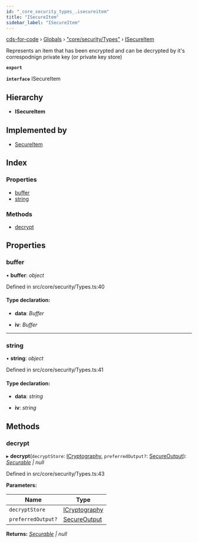 ```yaml
---
id: "_core_security_types_.isecureitem"
title: "ISecureItem"
sidebar_label: "ISecureItem"
---
```


[cds-for-code](../index.md) › [Globals](../globals.md) › ["core/security/Types"](../modules/_core_security_types_.md) › [ISecureItem](_core_security_types_.isecureitem.md)

Represents an item that has been encrypted and can be decrypted by it's correspodnign
private key (or private key store)

**`export`** 

**`interface`** ISecureItem

## Hierarchy

* **ISecureItem**

## Implemented by

* [SecureItem](../classes/_core_security_types_.secureitem.md)

## Index

### Properties

* [buffer](_core_security_types_.isecureitem.md#buffer)
* [string](_core_security_types_.isecureitem.md#string)

### Methods

* [decrypt](_core_security_types_.isecureitem.md#decrypt)

## Properties

###  buffer

• **buffer**: *object*

Defined in src/core/security/Types.ts:40

#### Type declaration:

* **data**: *Buffer*

* **iv**: *Buffer*

___

###  string

• **string**: *object*

Defined in src/core/security/Types.ts:41

#### Type declaration:

* **data**: *string*

* **iv**: *string*

## Methods

###  decrypt

▸ **decrypt**(`decryptStore`: [ICryptography](_core_security_types_.icryptography.md), `preferredOutput?`: [SecureOutput](../enums/_core_security_types_.secureoutput.md)): *[Securable](../modules/_core_security_types_.md#securable) | null*

Defined in src/core/security/Types.ts:43

**Parameters:**

Name | Type |
------ | ------ |
`decryptStore` | [ICryptography](_core_security_types_.icryptography.md) |
`preferredOutput?` | [SecureOutput](../enums/_core_security_types_.secureoutput.md) |

**Returns:** *[Securable](../modules/_core_security_types_.md#securable) | null*
